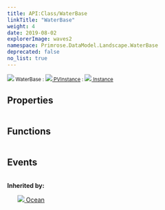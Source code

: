 ```yaml
---
title: API:Class/WaterBase
linkTitle: "WaterBase"
weight: 4
date: 2019-08-02
explorerImage: waves2
namespace: Primrose.DataModel.Landscape.WaterBase
deprecated: false
no_list: true
---
```

<small class="inheritance">
<span class="" href="/docs/api-reference/Class/WaterBase"><img src="/icons/silk/waves2.png"/>&nbsp;WaterBase</span>&nbsp;:&nbsp;<a class="" href="/docs/api-reference/Class/PVInstance"><img src="/icons/silk/default.png"/>&nbsp;PVInstance</a>&nbsp;:&nbsp;<a class="" href="/docs/api-reference/Class/Instance"><img src="/icons/silk/default.png"/>&nbsp;Instance</a></small>
 
## Properties
 
<table class="studiohide">
<tbody>
</tbody>
</table>
 
## Functions
 
<table class="studiohide">
<tbody>
</tbody>
</table>
 
## Events
 
<table class="studiohide">
<tbody>
</tbody>
</table>
<b>
Inherited by:</b>
<div class="inheritors">
<ul class="root">
<a class="" href="/docs/api-reference/Class/Ocean"><img src="/icons/silk/waves2.png"/>&nbsp;Ocean</a>
<ul class="nested">
</ul>
</ul>
</div>
